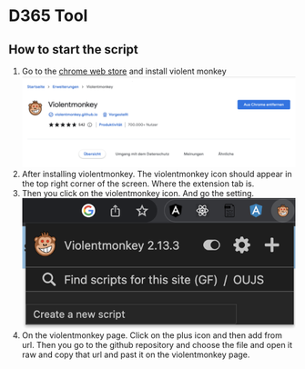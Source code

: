 # D365 Tool
## How to start the script
1. Go to the [chrome web store](https://chrome.google.com/webstore/detail/violentmonkey/jinjaccalgkegednnccohejagnlnfdag?hl=de) and install violent monkey ![chrome web store violent monkey](./images/chromewebstore.png)
2. After installing violentmonkey. The violentmonkey icon should appear in the top right corner of the screen. Where the extension tab is.
3. Then you click on the violentmonkey icon. And go the setting.![extension](./images/extension.png)
4. On the violentmonkey page. Click on the plus icon and then add from url. Then you go to the github repository and choose the file and open it raw and copy that url and past it on the violentmonkey page.




